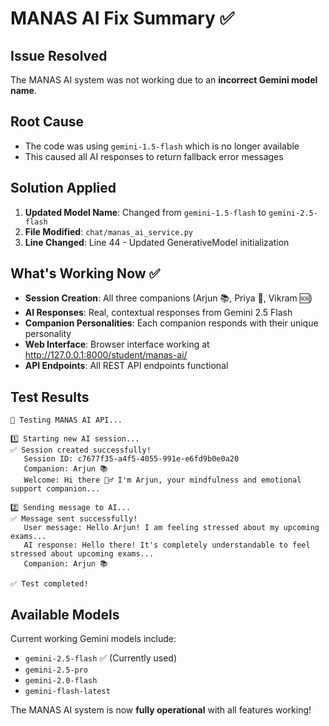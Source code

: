 # MANAS AI Fix Summary ✅

## Issue Resolved
The MANAS AI system was not working due to an **incorrect Gemini model name**.

## Root Cause
- The code was using `gemini-1.5-flash` which is no longer available
- This caused all AI responses to return fallback error messages

## Solution Applied
1. **Updated Model Name**: Changed from `gemini-1.5-flash` to `gemini-2.5-flash`
2. **File Modified**: `chat/manas_ai_service.py`
3. **Line Changed**: Line 44 - Updated GenerativeModel initialization

## What's Working Now ✅
- **Session Creation**: All three companions (Arjun 📚, Priya 💝, Vikram 🆘)
- **AI Responses**: Real, contextual responses from Gemini 2.5 Flash
- **Companion Personalities**: Each companion responds with their unique personality
- **Web Interface**: Browser interface working at http://127.0.0.1:8000/student/manas-ai/
- **API Endpoints**: All REST API endpoints functional

## Test Results
```
🧪 Testing MANAS AI API...

1️⃣ Starting new AI session...
✅ Session created successfully!
   Session ID: c7677f35-a4f5-4055-991e-e6fd9b0e0a20
   Companion: Arjun 📚
   Welcome: Hi there 🧘‍♂️ I'm Arjun, your mindfulness and emotional support companion...

2️⃣ Sending message to AI...
✅ Message sent successfully!
   User message: Hello Arjun! I am feeling stressed about my upcoming exams...
   AI response: Hello there! It's completely understandable to feel stressed about upcoming exams...
   Companion: Arjun 📚

✅ Test completed!
```

## Available Models
Current working Gemini models include:
- `gemini-2.5-flash` ✅ (Currently used)
- `gemini-2.5-pro`
- `gemini-2.0-flash`
- `gemini-flash-latest`

The MANAS AI system is now **fully operational** with all features working!